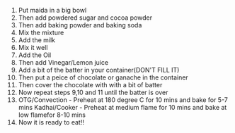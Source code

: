 1) Put maida in a big bowl
2) Then add powdered sugar and cocoa powder
3) Then add baking powder and baking soda
4) Mix the mixture
5) Add the milk 
6) Mix it well
7) Add the Oil
8) Then add Vinegar/Lemon juice 
9) Add a bit of the batter in your container(DON'T FILL IT)
10) Then put a peice of chocolate or ganache in the container
11) Then cover the chocolate with with a bit of batter
12) Now repeat steps 9,10 and 11 until the batter is over
13) OTG/Convection - Preheat at 180 degree C for 10 mins and bake for 5-7 mins
    Kadhai/Cooker - Preheat at medium flame for 10 mins and bake at low flamefor 8-10 mins
14) Now it is ready to eat!!

